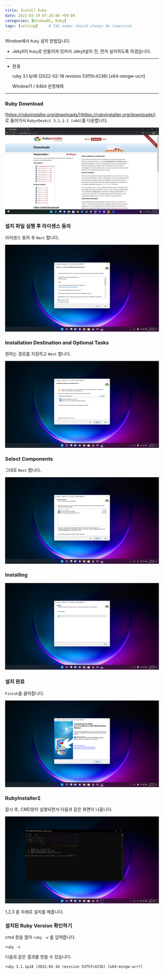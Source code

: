 ```yaml
---
title: Install Ruby
date: 2022-03-19 07:26:00 +09:00 
categories: [WindowOS, Ruby] 
tags: [setting]     # TAG names should always be lowercase
---
```


Window에서 `Ruby` 설치 방법입니다. 

- Jekyll이 `Ruby`로 만들어져 있어서 Jekyll설치 전, 먼저 설치하도록 하겠습니다.

---

- 환경
    
    ruby 3.1.1p18 (2022-02-18 revision 53f5fc4236) [x64-mingw-ucrt]
    
    Window11 / 64bit 운영체제
    

---

### Ruby Download

[https://rubyinstaller.org/downloads/](https://rubyinstaller.org/downloads/) 로 들어가서 `Ruby+Devkit 3.1.1-1 (x64)`를 다운합니다.

![스크린샷(154).png](/assets/2022-03-19-Install-Ruby/1.png)

### 설치 파일 실행 후 라이센스 동의

라이센스 동의 후 `Next` 합니다.

![스크린샷(60).png](/assets/2022-03-19-Install-Ruby/2.png)

### Installation Destination and Optional Tasks

원하는 경로를 지정하고 `Next` 합니다.

![스크린샷(62).png](/assets/2022-03-19-Install-Ruby/3.png)

### Select Components

그대로 `Next` 합니다.

![스크린샷(63).png](/assets/2022-03-19-Install-Ruby/4.png)

### Installing

![스크린샷(64).png](/assets/2022-03-19-Install-Ruby/5.png)

### 설치 완료

`Finish`를 클릭합니다. 

![스크린샷(65).png](/assets/2022-03-19-Install-Ruby/6.png)

### RubyInstaller2

잠시 후, CMD창이 실행되면서 다음과 같은 화면이 나옵니다.

![스크린샷(66).png](/assets/2022-03-19-Install-Ruby/7.png)

1,2,3 을 차례로 설치를 해줍니다.

### 설치된 Ruby Version 확인하기

cmd 창을 열어 `ruby -v` 를 입력합니다. 

```
ruby -v
```

다음과 같은 결과를 얻을 수 있습니다.

```
ruby 3.1.1p18 (2022-02-18 revision 53f5fc4236) [x64-mingw-ucrt]
```